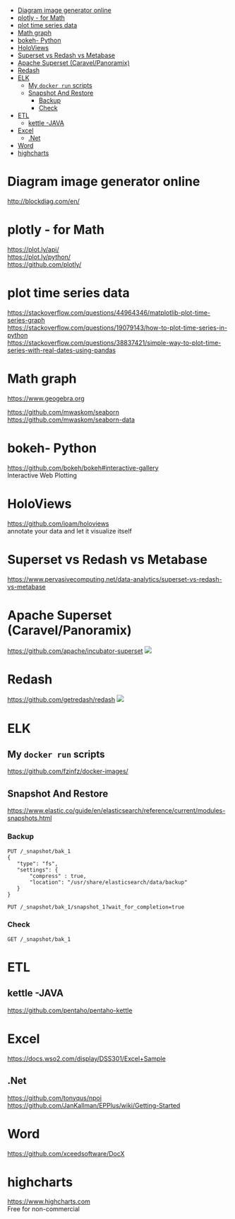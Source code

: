 <!-- TOC -->

- [Diagram image generator online](#diagram-image-generator-online)
- [plotly - for Math](#plotly---for-math)
- [plot time series data](#plot-time-series-data)
- [Math graph](#math-graph)
- [bokeh- Python](#bokeh--python)
- [HoloViews](#holoviews)
- [Superset vs Redash vs Metabase](#superset-vs-redash-vs-metabase)
- [Apache Superset (Caravel/Panoramix)](#apache-superset-caravelpanoramix)
- [Redash](#redash)
- [ELK](#elk)
    - [My `docker run` scripts](#my-docker-run-scripts)
    - [Snapshot And Restore](#snapshot-and-restore)
        - [Backup](#backup)
        - [Check](#check)
- [ETL](#etl)
    - [kettle -JAVA](#kettle--java)
- [Excel](#excel)
    - [.Net](#net)
- [Word](#word)
- [highcharts](#highcharts)

<!-- /TOC -->
# Diagram image generator online
http://blockdiag.com/en/

# plotly - for Math
https://plot.ly/api/  
https://plot.ly/python/  
https://github.com/plotly/

# plot time series data
https://stackoverflow.com/questions/44964346/matplotlib-plot-time-series-graph  
https://stackoverflow.com/questions/19079143/how-to-plot-time-series-in-python  
https://stackoverflow.com/questions/38837421/simple-way-to-plot-time-series-with-real-dates-using-pandas  

# Math graph
https://www.geogebra.org

https://github.com/mwaskom/seaborn
https://github.com/mwaskom/seaborn-data

# bokeh- Python
https://github.com/bokeh/bokeh#interactive-gallery  
Interactive Web Plotting

# HoloViews
https://github.com/ioam/holoviews  
annotate your data and let it visualize itself

# Superset vs Redash vs Metabase
https://www.pervasivecomputing.net/data-analytics/superset-vs-redash-vs-metabase

# Apache Superset (Caravel/Panoramix)
https://github.com/apache/incubator-superset
![](https://cloud.githubusercontent.com/assets/130878/20371438/a703a2a0-ac19-11e6-80c4-00a47c2eb644.gif)

# Redash 
https://github.com/getredash/redash
![](https://cloud.githubusercontent.com/assets/71468/17391289/8e83878e-5a1d-11e6-8938-af9054a33b19.gif)

# ELK
## My `docker run` scripts
https://github.com/fzinfz/docker-images/

## Snapshot And Restore
https://www.elastic.co/guide/en/elasticsearch/reference/current/modules-snapshots.html

### Backup
```
PUT /_snapshot/bak_1
{
   "type": "fs",
   "settings": {
       "compress" : true,
       "location": "/usr/share/elasticsearch/data/backup"
   }
}

PUT /_snapshot/bak_1/snapshot_1?wait_for_completion=true
```

### Check
```
GET /_snapshot/bak_1
```

# ETL
## kettle -JAVA
https://github.com/pentaho/pentaho-kettle

# Excel
https://docs.wso2.com/display/DSS301/Excel+Sample

## .Net
https://github.com/tonyqus/npoi  
https://github.com/JanKallman/EPPlus/wiki/Getting-Started

# Word
https://github.com/xceedsoftware/DocX

# highcharts
https://www.highcharts.com  
Free for non-commercial